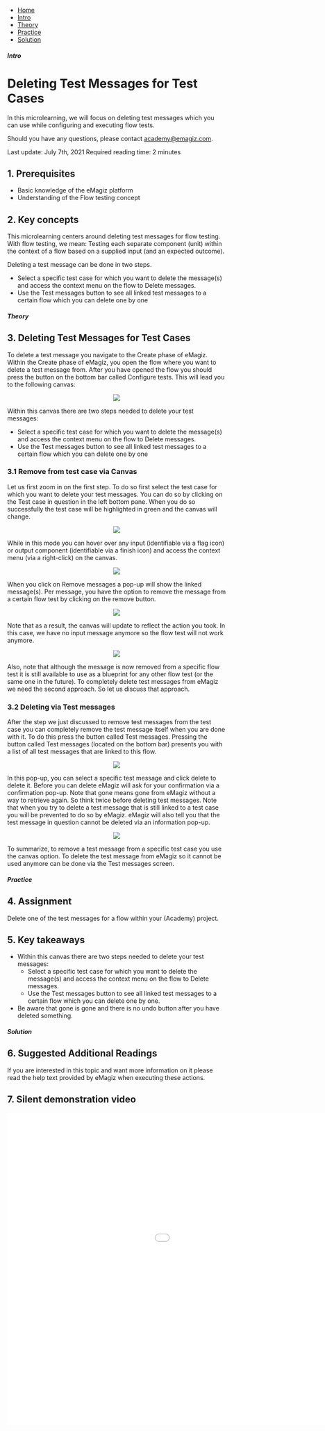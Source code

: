 <div class="ez-academy">
    <div class="ez-academy__body">
        <main class="micro-learning">
        <ul class="doc-nav">
            <li class="doc-nav__item"><a href="../../docs/microlearning/crashcourse-platform-index" class="doc-nav__link">Home</a></li>
            <li class="doc-nav__item"><a href="#intro" class="doc-nav__link">Intro</a></li>
            <li class="doc-nav__item"><a href="#theory" class="doc-nav__link">Theory</a></li>
            <li class="doc-nav__item"><a href="#practice" class="doc-nav__link">Practice</a></li>
            <li class="doc-nav__item"><a href="#solution" class="doc-nav__link">Solution</a></li>
        </ul>

<div class="doc">

##### Intro

# Deleting Test Messages for Test Cases

In this microlearning, we will focus on deleting test messages which you can use while configuring and executing flow tests.

Should you have any questions, please contact academy@emagiz.com.

Last update: July 7th, 2021
Required reading time: 2 minutes

## 1. Prerequisites
- Basic knowledge of the eMagiz platform
- Understanding of the Flow testing concept

## 2. Key concepts
This microlearning centers around deleting test messages for flow testing.
With flow testing, we mean: Testing each separate component (unit) within the context of a flow based on a supplied input (and an expected outcome).

Deleting a test message can be done in two steps.
- Select a specific test case for which you want to delete the message(s) and access the context menu on the flow to Delete messages.
- Use the Test messages button to see all linked test messages to a certain flow which you can delete one by one

##### Theory

## 3. Deleting Test Messages for Test Cases

To delete a test message you navigate to the Create phase of eMagiz. Within the Create phase of eMagiz, you open the flow where you want to delete a test message from.
After you have opened the flow you should press the button on the bottom bar called Configure tests. This will lead you to the following canvas:

<p align="center"><img src="../../img/microlearning/crashcourse-platform-create-deleting-test-messages--configure-test-overview.png"></p>

Within this canvas there are two steps needed to delete your test messages:
- Select a specific test case for which you want to delete the message(s) and access the context menu on the flow to Delete messages.
- Use the Test messages button to see all linked test messages to a certain flow which you can delete one by one

### 3.1 Remove from test case via Canvas

Let us first zoom in on the first step. To do so first select the test case for which you want to delete your test messages. You can do so by clicking on the Test case in question in the left bottom pane. When you do so successfully the test case will be highlighted in green and the canvas will change. 

<p align="center"><img src="../../img/microlearning/crashcourse-platform-create-deleting-test-messages--select-mode-test-case.png"></p>

While in this mode you can hover over any input (identifiable via a flag icon) or output component (identifiable via a finish icon) and access the context menu (via a right-click) on the canvas.

<p align="center"><img src="../../img/microlearning/crashcourse-platform-create-deleting-test-messages--delete-test-message-context-menu.png"></p>

When you click on Remove messages a pop-up will show the linked message(s). Per message, you have the option to remove the message from a certain flow test by clicking on the remove button.

<p align="center"><img src="../../img/microlearning/crashcourse-platform-create-deleting-test-messages--delete-test-message-popup.png"></p>

Note that as a result, the canvas will update to reflect the action you took. In this case, we have no input message anymore so the flow test will not work anymore. 

<p align="center"><img src="../../img/microlearning/crashcourse-platform-create-deleting-test-messages--delete-test-message-result-canvas.png"></p>

Also, note that although the message is now removed from a specific flow test it is still available to use as a blueprint for any other flow test (or the same one in the future). To completely delete test messages from eMagiz we need the second approach. So let us discuss that approach.

### 3.2 Deleting via Test messages

After the step we just discussed to remove test messages from the test case you can completely remove the test message itself when you are done with it. To do this press the button called Test messages. Pressing the button called Test messages (located on the bottom bar) presents you with a list of all test messages that are linked to this flow.

<p align="center"><img src="../../img/microlearning/crashcourse-platform-create-deleting-test-messages--test-messages-popup.png"></p>

In this pop-up, you can select a specific test message and click delete to delete it. Before you can delete eMagiz will ask for your confirmation via a confirmation pop-up. Note that gone means gone from eMagiz without a way to retrieve again. So think twice before deleting test messages. Note that when you try to delete a test message that is still linked to a test case you will be prevented to do so by eMagiz. eMagiz will also tell you that the test message in question cannot be deleted via an information pop-up.

<p align="center"><img src="../../img/microlearning/crashcourse-platform-create-deleting-test-messages--test-messages-prevention-pop-up.png"></p>

To summarize, to remove a test message from a specific test case you use the canvas option. To delete the test message from eMagiz so it cannot be used anymore can be done via the Test messages screen.

##### Practice

## 4. Assignment

Delete one of the test messages for a flow within your (Academy) project.

## 5. Key takeaways

- Within this canvas there are two steps needed to delete your test messages:
    - Select a specific test case for which you want to delete the message(s) and access the context menu on the flow to Delete messages.
    - Use the Test messages button to see all linked test messages to a certain flow which you can delete one by one.
- Be aware that gone is gone and there is no undo button after you have deleted something.

##### Solution

## 6. Suggested Additional Readings

If you are interested in this topic and want more information on it please read the help text provided by eMagiz when executing these actions. 

## 7. Silent demonstration video

<iframe width="1280" height="720" src="../../vid/microlearning/crashcourse-platform-create-deleting-test-messages.mp4" frameborder="0" allow="accelerometer; autoplay; clipboard-write; encrypted-media; gyroscope; picture-in-picture" allowfullscreen></iframe>

</div>
</main>
</div>
</div>